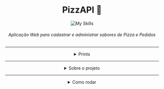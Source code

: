 <div align="center">

  # PizzAPI 🍕
  ![My Skills](https://skillicons.dev/icons?i=ts,react,nodejs,express,mongodb)
  ###### Aplicação Web para cadastrar e administrar sabores de Pizza e Pedidos

</div>

---

<details>
  <summary align="center">Prints</summary>
  <div align="center">
  
  ###### Print 1
  <!-- (print) -->

  ---

  ###### Print 2
  <!-- (print) -->
  
  ---

  ###### Print 3
  <!-- (print) -->

  </div>
</details>

---

<details>
  <summary align="center">Sobre o projeto</summary>
  
  * Interface web com HTML, CSS, JS, TS e REACT.JS
  * Uma WEB API REST, feita com Node.js e Express.js com Typescript
  * Um banco de dados Mongodb para permanencia de dados
  * Cadastre e administre Sabores de Pizzas e Pedidos
    
</details>

---

<details>
  <summary align="center">Como rodar</summary>
  Passo 1: 

  ```bash
    comando
  ```

  Passo 2: 

  ```bash
    comando
  ```

  Passo 3: 

  ```bash
    comando
  ```

</details>

